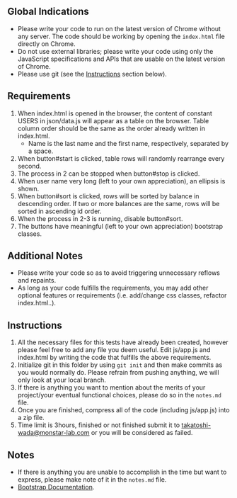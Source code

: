 ## Global Indications

- Please write your code to run on the latest version of Chrome without any server. The code should be working by opening the `index.html` file directly on Chrome.
- Do not use external libraries; please write your code using only the JavaScript specifications and APIs that are usable on the latest version of Chrome.
- Please use git (see the [Instructions](#instructions) section below).

## Requirements

1. When index.html is opened in the browser, the content of constant USERS in json/data.js will appear as a table on the browser. Table column order should be the same as the order already written in index.html.
   - Name is the last name and the first name, respectively, separated by a space.
2. When button#start is clicked, table rows will randomly rearrange every second.
3. The process in 2 can be stopped when button#stop is clicked.
4. When user name very long (left to your own appreciation), an ellipsis is shown.
5. When button#sort is clicked, rows will be sorted by balance in descending order. If two or more balances are the same, rows will be sorted in ascending id order.
6. When the process in 2-3 is running, disable button#sort.
7. The buttons have meaningful (left to your own appreciation) bootstrap classes.

## Additional Notes

- Please write your code so as to avoid triggering unnecessary reflows and repaints.
- As long as your code fulfills the requirements, you may add other optional features or requirements (i.e. add/change css classes, refactor index.html..).

## Instructions

1. All the necessary files for this tests have already been created, however please feel free to add any file you deem useful. Edit js/app.js and index.html by writing the code that fulfills the above requirements.
2. Initialize git in this folder by using `git init` and then make commits as you would normally do. Please refrain from pushing anything, we will only look at your local branch.
3. If there is anything you want to mention about the merits of your project/your eventual functional choices, please do so in the `notes.md` file.
4. Once you are finished, compress all of the code (including js/app.js) into a zip file.
5. Time limit is 3hours, finished or not finished submit it to takatoshi-wada@monstar-lab.com or you will be considered as failed.

## Notes

- If there is anything you are unable to accomplish in the time but want to express, please make note of it in the `notes.md` file.
- [Bootstrap Documentation](https://getbootstrap.com/docs/4.4/getting-started/introduction/).
